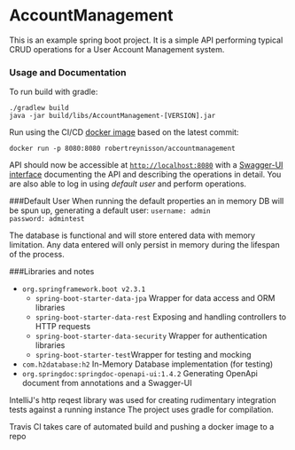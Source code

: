 # AccountManagement

This is an example spring boot project. It is a simple API performing typical CRUD operations for a User Account Management system.

### Usage and Documentation

To run build with gradle:
 
 ```./gradlew build```   
 ```java -jar build/libs/AccountManagement-[VERSION].jar```   
 
 Run using the CI/CD [docker image](https://hub.docker.com/r/robertreynisson/accountmanagement) based on the latest commit:
  
 ```docker run -p 8080:8080 robertreynisson/accountmanagement```
 
  
API should now be accessible at [```http://localhost:8080```](http://localhost:8080) with a 
[Swagger-UI interface](http://localhost:8080/api/swagger-ui.html) documenting the API and describing the 
operations in detail. You are also able to log in using _default user_ and perform operations.

###Default User
When running the default properties an in memory DB will be spun up, generating a default user:
```username: admin```   
```password: admintest```

The database is functional and will store entered data with memory limitation. Any data entered will only persist in memory during the lifespan of the process. 

   

###Libraries and notes
* ```org.springframework.boot v2.3.1``` 
   * ```spring-boot-starter-data-jpa``` Wrapper for data access and ORM libraries
   * ```spring-boot-starter-data-rest```     Exposing and handling controllers to HTTP requests
   * ```spring-boot-starter-data-security``` Wrapper for authentication libraries
   * ```spring-boot-starter-test```Wrapper for testing and mocking 
*  ```com.h2database:h2``` In-Memory Database implementation (for testing)
* ```org.springdoc:springdoc-openapi-ui:1.4.2``` Generating OpenApi document from annotations and a Swagger-UI
 
IntelliJ's http reqest library was used for creating rudimentary integration tests against a running instance
The project uses gradle for compilation.

Travis CI takes care of automated build and pushing a docker image to a repo
 
 